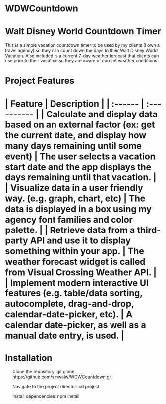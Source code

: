 # WDWCountdown
<h1>Walt Disney World Countdown Timer</h1>
<p>This is a simple vacation countdown timer to be used by my clients (I own a travel agency) so they can count down
the days to their Walt Disney World Vacation.  Also included is a current 7-day weather forecast that clients can
use prior to their vacation so they are aware of current weather conditions.</p>

<h1>Project Features<h1>
| Feature | Description |
| :------ | :---------- |
| Calculate and display data based on an external factor (ex: get the current date, and display how many days remaining until some event) | The user selects a vacation start date and the app displays the days remaining until that vacation. |
| Visualize data in a user friendly way. (e.g. graph, chart, etc) | The data is displayed in a box using my agency font families and color palette. |
| Retrieve data from a third-party API and use it to display something within your app. | The weather forecast widget is called from Visual Crossing Weather API. |
| Implement modern interactive UI features (e.g. table/data sorting, autocomplete, drag-and-drop, calendar-date-picker, etc). | A calendar date-picker, as well as a manual date entry, is used. |


<h1>Installation</h1>
<ul>Clone the repository: git glone https://github.com/smwalw/WDWCountdown.git</ul>
<ul>Navigate to the project director:  cd project</ul>
<ul>Install dependencies: npm install</ul>
